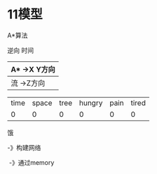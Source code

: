 # 11模型

A*算法

逆向 时间

| A* ->X Y方向 |
| ------------ |
| 流  ->Z方向  |

|      |       |      |        |      |       |
| ---- | ----- | ---- | ------ | ---- | ----- |
| time | space | tree | hungry | pain | tired |
| 0    | 0     | 0    | 0      | 0    | 0     |

饿

-》构建网络

​	-》通过memory